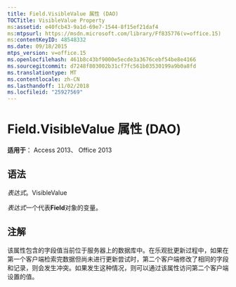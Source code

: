 ```yaml
---
title: Field.VisibleValue 属性 (DAO)
TOCTitle: VisibleValue Property
ms:assetid: e40fcb43-9a1d-69e7-1544-8f15ef21daf4
ms:mtpsurl: https://msdn.microsoft.com/library/Ff835776(v=office.15)
ms:contentKeyID: 48548332
ms.date: 09/18/2015
mtps_version: v=office.15
ms.openlocfilehash: 461b8c43bf9000e5ecde3a3676cebf54be8e4166
ms.sourcegitcommit: d7248f803002b31cf7fc561b03530199a9b0a8fd
ms.translationtype: MT
ms.contentlocale: zh-CN
ms.lasthandoff: 11/02/2018
ms.locfileid: "25927569"
---
```

# <a name="fieldvisiblevalue-property-dao"></a>Field.VisibleValue 属性 (DAO)


**适用于**： Access 2013、 Office 2013

## <a name="syntax"></a>语法

*表达式*。VisibleValue

*表达式*一个代表**Field**对象的变量。

## <a name="remarks"></a>注解

该属性包含的字段值当前位于服务器上的数据库中。在乐观批更新过程中，如果在第一个客户端检索完数据但尚未进行更新尝试时，第二个客户端修改了相同的字段和记录，则会发生冲突。如果发生这种情况，则可以通过该属性访问第二个客户端设置的值。

